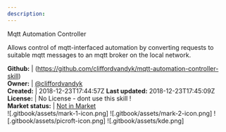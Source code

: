 ```yaml
---
description: 
---
```

Mqtt Automation Controller

Allows control of mqtt-interfaced automation by converting requests to suitable mqtt messages to an mqtt broker on the local network.

**Github:** | (https://github.com/cliffordvandyk/mqtt-automation-controller-skill)  
**Owner:** | [@cliffordvandyk](https://github.com/cliffordvandyk)  
**Created:** | 2018-12-23T17:44:57Z  **Last updated:** 2018-12-23T17:45:09Z  
**License:** | No License - dont use this skill !  
**Market status:** | [Not in Market](https://market.mycroft.ai/skill/)  
 ![.gitbook/assets/mark-1-icon.png]  ![.gitbook/assets/mark-2-icon.png]  ![.gitbook/assets/picroft-icon.png]  ![.gitbook/assets/kde.png]  
